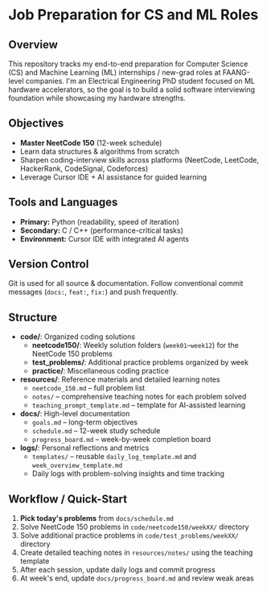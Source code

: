 # Job Preparation for CS and ML Roles

## Overview
This repository tracks my end-to-end preparation for Computer Science (CS) and Machine Learning (ML) internships / new-grad roles at FAANG-level companies.  I'm an Electrical Engineering PhD student focused on ML hardware accelerators, so the goal is to build a solid software interviewing foundation while showcasing my hardware strengths.

## Objectives
- **Master NeetCode 150** (12-week schedule)
- Learn data structures & algorithms from scratch
- Sharpen coding-interview skills across platforms (NeetCode, LeetCode, HackerRank, CodeSignal, Codeforces)
- Leverage Cursor IDE + AI assistance for guided learning

## Tools and Languages
- **Primary:** Python (readability, speed of iteration)
- **Secondary:** C / C++ (performance-critical tasks)
- **Environment:** Cursor IDE with integrated AI agents

## Version Control
Git is used for all source & documentation.  Follow conventional commit messages (`docs:`, `feat:`, `fix:`) and push frequently.

## Structure
- **code/**: Organized coding solutions
  - **neetcode150/**: Weekly solution folders (`week01`–`week12`) for the NeetCode 150 problems
  - **test_problems/**: Additional practice problems organized by week
  - **practice/**: Miscellaneous coding practice
- **resources/**: Reference materials and detailed learning notes
  - `neetcode_150.md` – full problem list
  - `notes/` – comprehensive teaching notes for each problem solved
  - `teaching_prompt_template.md` – template for AI-assisted learning
- **docs/**: High-level documentation
  - `goals.md` – long-term objectives
  - `schedule.md` – 12-week study schedule
  - `progress_board.md` – week-by-week completion board
- **logs/**: Personal reflections and metrics
  - `templates/` – reusable `daily_log_template.md` and `week_overview_template.md`
  - Daily logs with problem-solving insights and time tracking

## Workflow / Quick-Start
1. **Pick today's problems** from `docs/schedule.md`
2. Solve NeetCode 150 problems in `code/neetcode150/weekXX/` directory
3. Solve additional practice problems in `code/test_problems/weekXX/` directory
4. Create detailed teaching notes in `resources/notes/` using the teaching template
5. After each session, update daily logs and commit progress
6. At week's end, update `docs/progress_board.md` and review weak areas